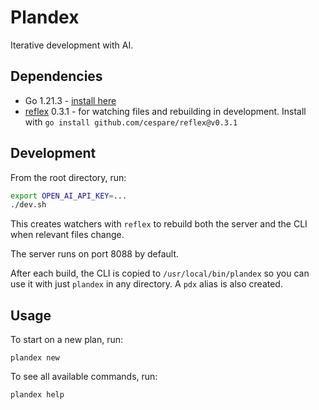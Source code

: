 # Plandex

Iterative development with AI.

## Dependencies

* Go 1.21.3 - [install here](https://go.dev/doc/install)
* [reflex](https://github.com/cespare/reflex) 0.3.1 - for watching files and rebuilding in development. Install with `go install github.com/cespare/reflex@v0.3.1`

## Development

From the root directory, run:

```bash
export OPEN_AI_API_KEY=...
./dev.sh
```

This creates watchers with `reflex` to rebuild both the server and the CLI when relevant files change.

The server runs on port 8088 by default.

After each build, the CLI is copied to `/usr/local/bin/plandex` so you can use it with just `plandex` in any directory. A `pdx` alias is also created. 

## Usage

To start on a new plan, run:

```
plandex new
```

To see all available commands, run:

```
plandex help
```
